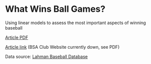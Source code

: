 # What Wins Ball Games?
Using linear models to assess the most important aspects of winning baseball 

[Article PDF](https://github.com/TomSeifert44/mlb-wins-project/blob/main/WhatWinsBallGames.pdf)

[Article link](https://www.bruinsportsanalytics.com/post/what-wins-ball-games) (BSA Club Website currently down, see PDF)

Data source: [Lahman Baseball Database](http://seanlahman.com/)
